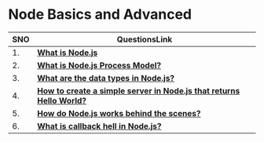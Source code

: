 # Node Basics and Advanced

| SNO | QuestionsLink                                                                                                                                                                                            |
| --- | -------------------------------------------------------------------------------------------------------------------------------------------------------------------------------------------------------- |
| 1.  | **[What is Node.js]([nodeTopicwise/nodeBasics.md](https://github.com/learning-zone/nodejs-interview-questions#q-what-is-nodejs))**                                                                       |
| 2.  | **[What is Node.js Process Model?](https://github.com/learning-zone/nodejs-interview-questions#q-what-is-nodejs-process-model)**                                                                         |
| 3.  | **[What are the data types in Node.js?](https://github.com/learning-zone/nodejs-interview-questions#q-what-are-the-data-types-in-nodejs)**                                                               |
| 4.  | **[How to create a simple server in Node.js that returns Hello World?](https://github.com/learning-zone/nodejs-interview-questions#q-how-to-create-a-simple-server-in-nodejs-that-returns-hello-world)** |
| 5.  | **[How do Node.js works behind the scenes?](https://github.com/learning-zone/nodejs-interview-questions#q-how-do-nodejs-works)**                                                                         |
| 6.  | **[What is callback hell in Node.js?](https://github.com/learning-zone/nodejs-interview-questions#q-what-is-callback-hell-in-nodejs)**                                                                   |
